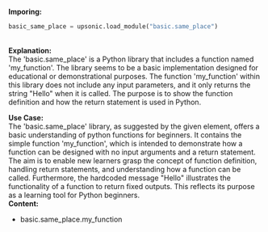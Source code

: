 <b class="custom_code_highlight_green">Imporing:</b><br>
```python
basic_same_place = upsonic.load_module("basic.same_place")
```
<br><b class="custom_code_highlight_green">Explanation:</b><br>The 'basic.same_place' is a Python library that includes a function named 'my_function'. The library seems to be a basic implementation designed for educational or demonstrational purposes. The function 'my_function' within this library does not include any input parameters, and it only returns the string "Hello" when it is called. The purpose is to show the function definition and how the return statement is used in Python.

<b class="custom_code_highlight_green">Use Case:</b><br>The 'basic.same_place' library, as suggested by the given element, offers a basic understanding of python functions for beginners. It contains the simple function 'my_function', which is intended to demonstrate how a function can be designed with no input arguments and a return statement. The aim is to enable new learners grasp the concept of function definition, handling return statements, and understanding how a function can be called. Furthermore, the hardcoded message "Hello" illustrates the functionality of a function to return fixed outputs. This reflects its purpose as a learning tool for Python beginners.
<br><b class="custom_code_highlight_green">Content:</b><br>
  - basic.same_place.my_function
